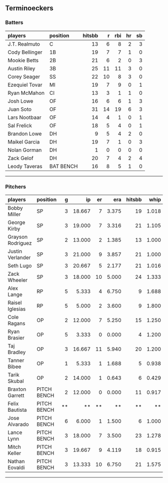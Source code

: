 ## Terminoeckers

### Batters

 
|players        |position  | hitsbb|  r| rbi| hr| sb| 
|:--------------|:---------|------:|--:|---:|--:|--:| 
|J.T. Realmuto  |C         |     13|  6|   8|  2|  3| 
|Cody Bellinger |1B        |     19|  7|   7|  1|  0| 
|Mookie Betts   |2B        |     21|  6|   2|  0|  3| 
|Austin Riley   |3B        |     25| 11|  11|  3|  0| 
|Corey Seager   |SS        |     22| 10|   8|  3|  0| 
|Ezequiel Tovar |MI        |     19|  7|   9|  0|  1| 
|Ryan McMahon   |CI        |     13|  3|   1|  1|  0| 
|Josh Lowe      |OF        |     16|  6|   6|  1|  3| 
|Juan Soto      |OF        |     31| 14|  19|  6|  3| 
|Lars Nootbaar  |OF        |     14|  4|   1|  0|  1| 
|Sal Frelick    |OF        |     18|  5|   4|  0|  1| 
|Brandon Lowe   |DH        |      9|  5|   4|  2|  0| 
|Maikel Garcia  |DH        |     19|  7|   1|  0|  3| 
|Nolan Gorman   |DH        |      1|  0|   0|  0|  0| 
|Zack Gelof     |DH        |     20|  7|   4|  2|  4| 
|Leody Taveras  |BAT BENCH |     16|  8|   5|  1|  0| 

* * *

### Pitchers

 
|players           |position    |  g|     ip| er|   era| hitsbb|  whip| so|  w| sv| 
|:-----------------|:-----------|--:|------:|--:|-----:|------:|-----:|--:|--:|--:| 
|Bobby Miller      |SP          |  3| 18.667|  7| 3.375|     19| 1.018| 23|  2|  0| 
|George Kirby      |SP          |  3| 19.000|  7| 3.316|     21| 1.105| 14|  2|  0| 
|Grayson Rodriguez |SP          |  2| 13.000|  2| 1.385|     13| 1.000| 14|  1|  0| 
|Justin Verlander  |SP          |  3| 21.000|  9| 3.857|     21| 1.000| 20|  1|  0| 
|Seth Lugo         |SP          |  3| 20.667|  5| 2.177|     21| 1.016| 21|  2|  0| 
|Zack Wheeler      |SP          |  3| 18.000| 10| 5.000|     24| 1.333| 15|  2|  0| 
|Alex Lange        |RP          |  5|  5.333|  4| 6.750|      9| 1.688|  6|  1|  2| 
|Raisel Iglesias   |RP          |  5|  5.000|  2| 3.600|      9| 1.800|  6|  1|  2| 
|Cole Ragans       |OP          |  2| 12.000|  7| 5.250|     15| 1.250| 12|  1|  0| 
|Ryan Brasier      |OP          |  5|  3.333|  0| 0.000|      4| 1.200|  3|  0|  0| 
|Taj Bradley       |OP          |  3| 16.667| 11| 5.940|     20| 1.200| 17|  0|  0| 
|Tanner Bibee      |OP          |  1|  5.333|  1| 1.688|      5| 0.938|  4|  0|  0| 
|Tarik Skubal      |OP          |  2| 14.000|  1| 0.643|      6| 0.429| 19|  2|  0| 
|Braxton Garrett   |PITCH BENCH |  2| 12.000|  0| 0.000|     11| 0.917| 14|  1|  0| 
|Felix Bautista    |PITCH BENCH | **|     **| **|    **|     **|    **| **| **| **| 
|Jose Alvarado     |PITCH BENCH |  6|  6.000|  1| 1.500|      6| 1.000| 10|  0|  3| 
|Lance Lynn        |PITCH BENCH |  3| 18.000|  7| 3.500|     23| 1.278| 15|  2|  0| 
|Mitch Keller      |PITCH BENCH |  3| 19.667|  9| 4.119|     18| 0.915| 19|  2|  0| 
|Nathan Eovaldi    |PITCH BENCH |  3| 13.333| 10| 6.750|     21| 1.575| 12|  1|  0| 


* * *


